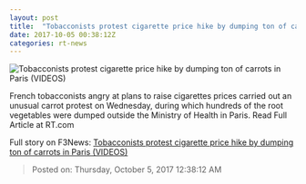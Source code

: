 ```yaml
---
layout: post
title:  "Tobacconists protest cigarette price hike by dumping ton of carrots in Paris (VIDEOS)"
date: 2017-10-05 00:38:12Z
categories: rt-news
---
```


![Tobacconists protest cigarette price hike by dumping ton of carrots in Paris (VIDEOS)](https://cdni.rt.com/files/2017.10/article/59d53ca2fc7e93393f8b456a.jpg)

French tobacconists angry at plans to raise cigarettes prices carried out an unusual carrot protest on Wednesday, during which hundreds of the root vegetables were dumped outside the Ministry of Health in Paris. Read Full Article at RT.com


Full story on F3News: [Tobacconists protest cigarette price hike by dumping ton of carrots in Paris (VIDEOS)](http://www.f3nws.com/n/AsjvQB)

> Posted on: Thursday, October 5, 2017 12:38:12 AM
